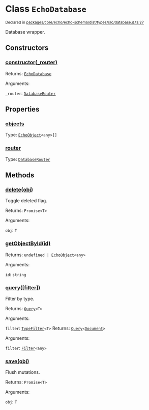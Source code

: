 # Class `EchoDatabase`
<sub>Declared in [packages/core/echo/echo-schema/dist/types/src/database.d.ts:27]()</sub>


Database wrapper.

## Constructors
### [constructor(_router)]()


Returns: <code>[EchoDatabase](/api/@dxos/react-client/classes/EchoDatabase)</code>

Arguments: 

`_router`: <code>[DatabaseRouter](/api/@dxos/react-client/classes/DatabaseRouter)</code>

## Properties
### [objects]()
Type: <code>[EchoObject](/api/@dxos/react-client/classes/EchoObject)&lt;any&gt;[]</code>
### [router]()
Type: <code>[DatabaseRouter](/api/@dxos/react-client/classes/DatabaseRouter)</code>

## Methods
### [delete(obj)]()


Toggle deleted flag.

Returns: <code>Promise&lt;T&gt;</code>

Arguments: 

`obj`: <code>T</code>
### [getObjectById(id)]()


Returns: <code>undefined | [EchoObject](/api/@dxos/react-client/classes/EchoObject)&lt;any&gt;</code>

Arguments: 

`id`: <code>string</code>
### [query(\[filter\])]()


Filter by type.

Returns: <code>[Query](/api/@dxos/react-client/types/Query)&lt;T&gt;</code>

Arguments: 

`filter`: <code>[TypeFilter](/api/@dxos/react-client/types/TypeFilter)&lt;T&gt;</code>
Returns: <code>[Query](/api/@dxos/react-client/types/Query)&lt;[Document](/api/@dxos/react-client/classes/Document)&gt;</code>

Arguments: 

`filter`: <code>[Filter](/api/@dxos/react-client/types/Filter)&lt;any&gt;</code>
### [save(obj)]()


Flush mutations.

Returns: <code>Promise&lt;T&gt;</code>

Arguments: 

`obj`: <code>T</code>